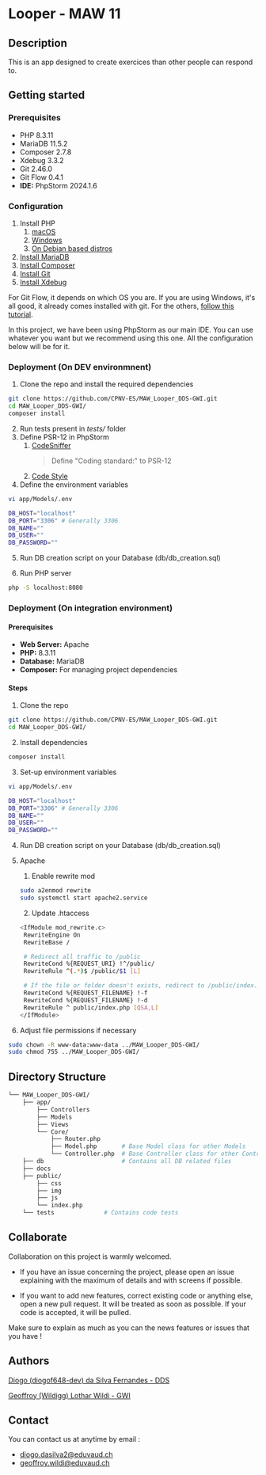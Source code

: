 # Looper - MAW 11
## Description
This is an app designed to create exercices than other people can respond to.

## Getting started
### Prerequisites
- PHP 8.3.11
- MariaDB 11.5.2
- Composer 2.7.8
- Xdebug 3.3.2
- Git 2.46.0
- Git Flow 0.4.1
- **IDE:** PhpStorm 2024.1.6

### Configuration
1. Install PHP
   1. [macOS](https://www.php.net/manual/en/install.macosx.packages.php)
   2. [Windows](https://www.geeksforgeeks.org/how-to-install-php-in-windows-10/)
   3. [On Debian based distros](https://php.watch/articles/php-8.3-install-upgrade-on-debian-ubuntu#php83-debian-quick)
2. [Install MariaDB](https://www.vinchin.com/database-tips/install-mariadb-on-windows-linux-macos.html)
3. [Install Composer](https://getcomposer.org/download/)
4. [Install Git](https://git-scm.com/book/en/v2/Getting-Started-Installing-Git)
5. [Install Xdebug](https://xdebug.org/docs/install)

For Git Flow, it depends on which OS you are. If you are using Windows, it's all good, it already comes installed with git. For the others, [follow this tutorial](https://skoch.github.io/Git-Workflow/).

In this project, we have been using PhpStorm as our main IDE. You can use whatever you want but we recommend using this one. All the configuration below will be for it.

### Deployment (On DEV environmnent)

1. Clone the repo and install the required dependencies
```bash
git clone https://github.com/CPNV-ES/MAW_Looper_DDS-GWI.git
cd MAW_Looper_DDS-GWI/
composer install
```

2. Run tests present in *tests/* folder
3. Define PSR-12 in PhpStorm
   1. [CodeSniffer](https://www.jetbrains.com/help/phpstorm/using-php-code-sniffer.html#configure-tool-options)
      > Define "Coding standard:" to PSR-12
   2. [Code Style](https://www.jetbrains.com/help/phpstorm/settings-code-style-php.html#copyLanguageFrameworkCodeStylePHP)
4. Define the environment variables

```bash
vi app/Models/.env

DB_HOST="localhost"
DB_PORT="3306" # Generally 3306
DB_NAME=""
DB_USER=""
DB_PASSWORD=""
```

5. Run DB creation script on your Database (db/db_creation.sql)

5. Run PHP server

```bash
php -S localhost:8080
```

### Deployment (On integration environment)

#### Prerequisites
- **Web Server:** Apache
- **PHP:** 8.3.11
- **Database:** MariaDB
- **Composer:** For managing project dependencies

#### Steps
1. Clone the repo
```bash
git clone https://github.com/CPNV-ES/MAW_Looper_DDS-GWI.git
cd MAW_Looper_DDS-GWI/
```

2. Install dependencies
```bash
composer install
```

3. Set-up environment variables
```bash
vi app/Models/.env

DB_HOST="localhost"
DB_PORT="3306" # Generally 3306
DB_NAME=""
DB_USER=""
DB_PASSWORD=""
```

4. Run DB creation script on your Database (db/db_creation.sql)

5. Apache
   1. Enable rewrite mod
   ```bash
   sudo a2enmod rewrite
   sudo systemctl start apache2.service
   ```
   2. Update .htaccess 
   ```bash
   <IfModule mod_rewrite.c>
    RewriteEngine On
    RewriteBase /

    # Redirect all traffic to /public
    RewriteCond %{REQUEST_URI} !^/public/
    RewriteRule ^(.*)$ /public/$1 [L]

    # If the file or folder doesn't exists, redirect to /public/index.php
    RewriteCond %{REQUEST_FILENAME} !-f
    RewriteCond %{REQUEST_FILENAME} !-d
    RewriteRule ^ public/index.php [QSA,L]
   </IfModule>
   ```

6. Adjust file permissions if necessary
```bash
sudo chown -R www-data:www-data ../MAW_Looper_DDS-GWI/
sudo chmod 755 ../MAW_Looper_DDS-GWI/
```

## Directory Structure
```bash
└── MAW_Looper_DDS-GWI/
    ├── app/
        ├── Controllers
        ├── Models
        ├── Views
        └── Core/
            ├── Router.php
            ├── Model.php       # Base Model class for other Models
            └── Controller.php  # Base Controller class for other Controllers
    ├── db                      # Contains all DB related files
    ├── docs
    ├── public/
        ├── css
        ├── img
        ├── js
        └── index.php
    └── tests              # Contains code tests
```

## Collaborate
Collaboration on this project is warmly welcomed.

- If you have an issue concerning the project, please open an issue explaining with the maximum of details and with screens if possible.

- If you want to add new features, correct existing code or anything else, open a new pull request. It will be treated as soon as possible. If your code is accepted, it will be pulled.

Make sure to explain as much as you can the news features or issues that you have !

## Authors
[Diogo (diogof648-dev) da Silva Fernandes - DDS](https://github.com/diogof648-dev)

[Geoffroy (Wildigg) Lothar Wildi - GWI](https://github.com/Wildigg)

## Contact
You can contact us at anytime by email :
- diogo.dasilva2@eduvaud.ch
- geoffroy.wildi@eduvaud.ch
